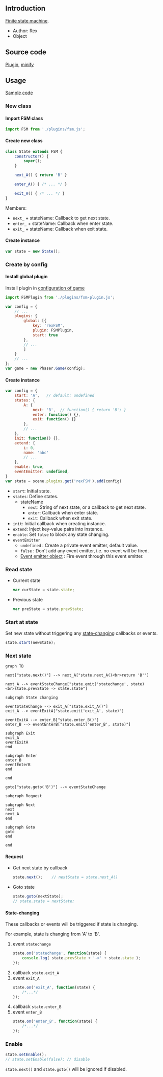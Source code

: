 ## Introduction

[Finite state machine](https://en.wikipedia.org/wiki/Finite-state_machine).

- Author: Rex
- Object

## Source code

[Plugin](https://github.com/rexrainbow/phaser3-rex-notes/blob/master/plugins/fsm-plugin.js), [minify](https://github.com/rexrainbow/phaser3-rex-notes/blob/master/plugins/dist/rexfsmplugin.min.js)

## Usage

[Sample code](https://github.com/rexrainbow/phaser3-rex-notes/tree/master/examples/fsm)

### New class

#### Import FSM class

```javascript
import FSM from './plugins/fsm.js';
```

#### Create new class

```javascript
class State extends FSM {
    constructor() {
        super();
    }

    next_A() { return 'B' }

    enter_A() { /* ... */ }

    exit_A() { /* ... */ }
}
```

Members:

- `next_` + stateName: Callback to get next state.
- `enter_` + stateName: Callback when enter state.
- `exit_` + stateName: Callback when exit state.

#### Create instance

```javascript
var state = new State();
```

### Create by config

#### Install global plugin

Install plugin in [configuration of game](game.md#configuration)

```javascript
import FSMPlugin from './plugins/fsm-plugin.js';

var config = {
    // ...
    plugins: {
        global: [{
            key: 'rexFSM',
            plugin: FSMPlugin,
            start: true
        },
        // ...
        ]
    }
    // ...
};
var game = new Phaser.Game(config);
```

#### Create instance

```javascript
var config = {
    start: 'A',   // default: undefined
    states: {
        A: {
            next: 'B',  // function() { return 'B'; }
            enter: function() {},
            exit: function() {}
        },
        // ...
    },
    init: function() {},
    extend: {
        i: 0,
        name: 'abc'
        // ...
    },
    enable: true,
    eventEmitter: undefined,
}
var state = scene.plugins.get('rexFSM').add(config)
```

- `start`: Initial state.
- `states`: Define states.
    - stateName
        - `next`: String of next state, or a callback to get next state.
        - `enter`: Callback when enter state.
        - `exit`: Callback when exit state.
- `init`: Initial callback when creating instance.
- `extend`: Inject key-value pairs into instance.
- `enable`: Set `false` to block any state changing.
- `eventEmitter`
    - `undefined` : Create a private event emitter, default value.
    - `false` : Don't add any event emitter, i.e. no event will be fired.
    - [Event emitter object](eventemitter3.md) : Fire event through this event emitter.

### Read state

- Current state
    ```javascript
    var curState = state.state;
    ```
- Previous state
    ```javascript
    var preState = state.prevState;
    ```

### Start at state

Set new state without triggering any [state-changing](fsm.md#state-changing) callbacks or events.

```javascript
state.start(newState);
```

### Next state

```mermaid
graph TB

next["state.next()"] --> next_A["state.next_A()<br>return 'B'"]

next_A --> eventStateChange["state.emit('statechange', state)<br>state.prevState -> state.state"]

subgraph State changing

eventStateChange --> exit_A["state.exit_A()"]
exit_A --> eventExitA["state.emit('exit_A', state)"]

eventExitA --> enter_B["state.enter_B()"]
enter_B --> eventEnterB["state.emit('enter_B', state)"]

subgraph Exit
exit_A
eventExitA
end

subgraph Enter
enter_B
eventEnterB
end

end

goto["state.goto('B')"] --> eventStateChange

subgraph Request

subgraph Next
next
next_A
end

subgraph Goto
goto
end

end
```

#### Request

- Get next state by callback
    ```javascript
    state.next();    // nextState = state.next_A()    
    ```
- Goto state
    ```javascript
    state.goto(nextState);
    // state.state = nextState;
    ```

#### State-changing

These callbacks or events will be triggered if state is changing.

For example, state is changing from 'A' to 'B'.

1. event `statechange`
    ```javascript
    state.on('statechange', function(state) {
        console.log( state.prevState + '->' + state.state );
    });
    ```
1. callback `state.exit_A`
1. event `exit_A`
    ```javascript
    state.on('exit_A', function(state) {
        /*...*/
    });
    ```
1. callback `state.enter_B`
1. event `enter_B`
    ```javascript
    state.on('enter_B', function(state) {
        /*...*/
    });
    ```

### Enable

```javascript
state.setEnable();
// state.setEnable(false); // disable
```

`state.next()` and `state.goto()` will be ignored if disabled.